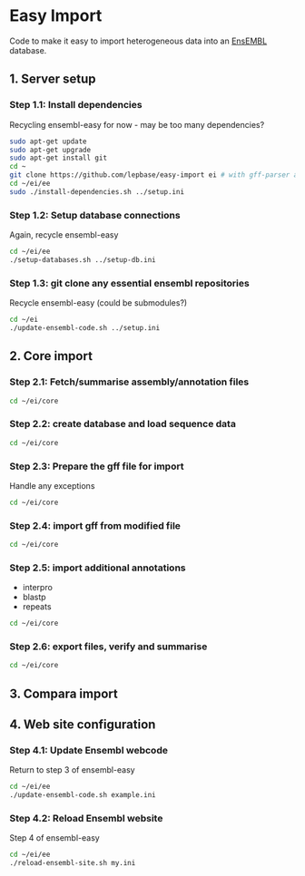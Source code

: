 # Easy Import

Code to make it easy to import heterogeneous data into an [EnsEMBL](http://ensembl.org)
  database.

## 1. Server setup

### Step 1.1: Install dependencies

Recycling ensembl-easy for now - may be too many dependencies?

```bash
sudo apt-get update
sudo apt-get upgrade
sudo apt-get install git
cd ~
git clone https://github.com/lepbase/easy-import ei # with gff-parser and ensembl-easy as submodules
cd ~/ei/ee
sudo ./install-dependencies.sh ../setup.ini
```

### Step 1.2: Setup database connections

Again, recycle ensembl-easy

```bash
cd ~/ei/ee
./setup-databases.sh ../setup-db.ini
```

### Step 1.3: git clone any essential ensembl repositories

Recycle ensembl-easy (could be submodules?)

```bash
cd ~/ei
./update-ensembl-code.sh ../setup.ini
```


## 2. Core import

### Step 2.1: Fetch/summarise assembly/annotation files

```bash
cd ~/ei/core
```

### Step 2.2: create database and load sequence data

```bash
cd ~/ei/core
```

### Step 2.3: Prepare the gff file for import

Handle any exceptions

```bash
cd ~/ei/core
```

### Step 2.4: import gff from modified file

```bash
cd ~/ei/core
```

### Step 2.5: import additional annotations

- interpro
- blastp
- repeats

```bash
cd ~/ei/core
```

### Step 2.6: export files, verify and summarise

```bash
cd ~/ei/core
```

## 3. Compara import


## 4. Web site configuration

### Step 4.1: Update Ensembl webcode

Return to step 3 of ensembl-easy

```bash
cd ~/ei/ee
./update-ensembl-code.sh example.ini
```

### Step 4.2: Reload Ensembl website

Step 4 of ensembl-easy

```bash
cd ~/ei/ee
./reload-ensembl-site.sh my.ini
```
